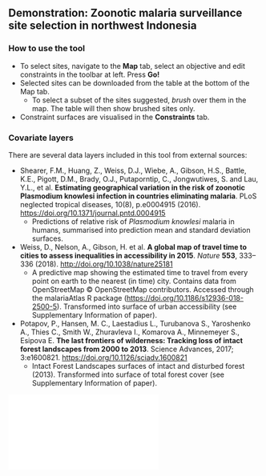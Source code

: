 <h2> Demonstration: Zoonotic malaria surveillance site selection in northwest Indonesia </h2>

<h3> How to use the tool </h3>

- To select sites, navigate to the **Map** tab, select an objective and edit constraints in the toolbar at left. Press **Go!**
- Selected sites can be downloaded from the table at the bottom of the Map tab.
  - To select a subset of the sites suggested, *brush* over them in the map. The table will then show brushed sites only.
- Constraint surfaces are visualised in the **Constraints** tab.

<h3> Covariate layers </h3>

There are several data layers included in this tool from external sources:

- Shearer, F.M., Huang, Z., Weiss, D.J., Wiebe, A., Gibson, H.S., Battle, K.E., Pigott, D.M., Brady, O.J., Putaporntip, C., Jongwutiwes, S. and Lau, Y.L., et al. **Estimating geographical variation in the risk of zoonotic Plasmodium knowlesi infection in countries eliminating malaria**. PLoS neglected tropical diseases, 10(8), p.e0004915 (2016). https://doi.org/10.1371/journal.pntd.0004915
  - Predictions of relative risk of *Plasmodium knowlesi* malaria in humans, summarised into prediction mean and standard deviation surfaces.
- Weiss, D., Nelson, A., Gibson, H. et al. **A global map of travel time to cities to assess inequalities in accessibility in 2015**. *Nature* **553**, 333–336 (2018). http://doi.org/10.1038/nature25181
  - A predictive map showing the estimated time to travel from every point on earth to the nearest (in time) city.  Contains data from OpenStreetMap © OpenStreetMap contributors. Accessed through the malariaAtlas R package (https://doi.org/10.1186/s12936-018-2500-5). Transformed into surface of urban accessibility (see Supplementary Information of paper).
- Potapov, P., Hansen, M. C., Laestadius L., Turubanova S., Yaroshenko A., Thies C., Smith W., Zhuravleva I., Komarova A., Minnemeyer S., Esipova E. **The last frontiers of wilderness: Tracking loss of intact forest landscapes from 2000 to 2013**. Science Advances, 2017; 3:e1600821. https://doi.org/10.1126/sciadv.1600821
  - Intact Forest Landscapes surfaces of intact and disturbed forest (2013). Transformed into surface of total forest cover (see Supplementary Information of paper).
  
![image](workflow_with_grids.pdf)
